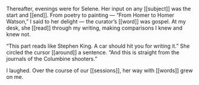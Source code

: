 Thereafter, evenings were for Selene. Her input on any [[subject]] was the start and [[end]]. From poetry to painting — “From Homer to Homer Watson,” I said to her delight — the curator’s [[word]] was gospel. At my desk, she [[read]] through my writing, making comparisons I knew and knew not.

“This part reads like Stephen King. A car should hit you for writing it.” She circled the cursor [[around]] a sentence. “And this is straight from the journals of the Columbine shooters.”

I laughed. Over the course of our [[sessions]], her way with [[words]] grew on me.